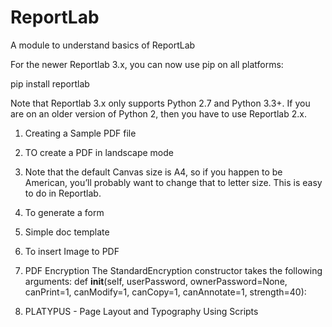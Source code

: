 # ReportLab
A module to understand basics of ReportLab

For the newer Reportlab 3.x, you can now use pip on all platforms:


pip install reportlab

Note that Reportlab 3.x only supports Python 2.7 and Python 3.3+. If you are on an older version of Python 2, then you have to use Reportlab 2.x.

1. Creating a Sample PDF file

2. TO create a PDF in landscape mode

3. Note that the default Canvas size is A4, so if you happen to be American, you’ll probably want to change that to letter size. This is easy to do in Reportlab.

4. To generate a form

5. Simple doc template

6. To insert Image to PDF

8. PDF Encryption
The StandardEncryption constructor takes the following arguments:
def __init__(self, userPassword, ownerPassword=None,
                   canPrint=1,
                   canModify=1,
                   canCopy=1,
                   canAnnotate=1,
                   strength=40):

9. PLATYPUS - Page Layout and Typography Using Scripts
